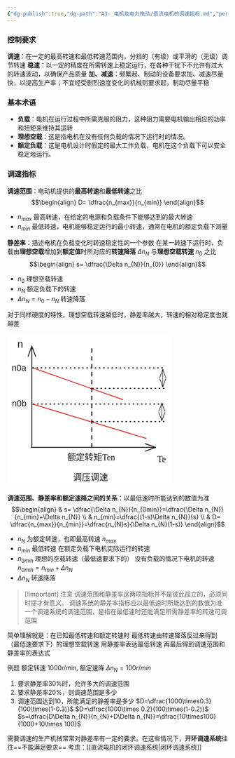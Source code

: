 ```yaml
---
{"dg-publish":true,"dg-path":"A3- 电机及电力拖动/直流电机的调速指标.md","permalink":"/A3- 电机及电力拖动/直流电机的调速指标/","dgPassFrontmatter":true,"noteIcon":"","created":"2024-04-24T23:05:14.000+08:00","updated":"2025-04-14T18:38:58.887+08:00"}
---
```


### 控制要求
**调速**：在一定的最高转速和最低转速范围内，分挡的（有级）或平滑的（无级）调节转速
**稳速**：以一定的精度在所需转速上稳定运行，在各种干扰下不允许有过大的转速波动，以确保产品质量
**加、减速**：频繁起、制动的设备要求加、减速尽量快，以提高生产率；不宜经受剧烈速度变化的机械则要求起，制动尽量平稳

### 基本术语
- **负载**：电机在运行过程中所需克服的阻力，这种阻力需要电机输出相应的功率和扭矩来维持其运转
- **理想空载​**：这是指电机在没有任何负载的情况下运行时的情况。
- **额定负载**：这是电机设计时假定的最大工作负载，电机在这个负载下可以安全稳定地运行。
### 调速指标
**调速范围**：电动机提供的**最高转速**和**最低转速**之比
$$\begin{align}
D= \dfrac{n_{max}}{n_{min}}
\end{align}$$
- $n_{max}$ 最高转速，在给定的电源和负载条件下能够达到的最大转速
- $n_{min}$ 最低转速，电机能够稳定运行的最小转速，通常在电机的额定负载下测量

**静差率**：描述电机在负载变化时转速稳定性的一个参数
在某一转速下运行时，负载由**理想空载**增加到**额定值**时所对应的**转速降落** $\Delta n_{N}$ 与**理想空载转速** $n_{0}$ 之比
$$\begin{align}
s= \dfrac{\Delta n_{N}}{n_{0}}
\end{align}$$

- $n_{0}$ 理想空载转速
- $n_{N}$ 额定负载下的转速
- $\Delta n_{N}=n_{0}-n_{N}$  转速降落

对于同样硬度的特性，理想空载转速越低时，静差率越大，转速的相对稳定度也就越差

<svg xmlns="http://www.w3.org/2000/svg" version="1.1" viewBox="0 0 376.4089747803093 349.28016647526294" width="376.4089747803093" height="349.28016647526294">  <!-- svg-source:excalidraw -->    <defs>    <style class="style-fonts">      @font-face {        font-family: "Virgil";        src: url("https://excalidraw.com/Virgil.woff2");      }      @font-face {        font-family: "Cascadia";        src: url("https://excalidraw.com/Cascadia.woff2");      }      @font-face {        font-family: "Assistant";        src: url("https://excalidraw.com/Assistant-Regular.woff2");      }    </style>      </defs>  <rect x="0" y="0" width="376.4089747803093" height="349.28016647526294" fill="#ffffff"></rect><g stroke-linecap="round"><g transform="translate(56.06067629538097 259.0063792742899) rotate(0 0 -115.36129836082426)"><path d="M0 0 C0 -38.45, 0 -192.27, 0 -230.72 M0 0 C0 -38.45, 0 -192.27, 0 -230.72" stroke="#1e1e1e" stroke-width="2" fill="none"></path></g><g transform="translate(56.06067629538097 259.0063792742899) rotate(0 0 -115.36129836082426)"><path d="M8.55 -207.23 C5.54 -215.5, 2.53 -223.77, 0 -230.72 M8.55 -207.23 C6.18 -213.74, 3.81 -220.25, 0 -230.72" stroke="#1e1e1e" stroke-width="2" fill="none"></path></g><g transform="translate(56.06067629538097 259.0063792742899) rotate(0 0 -115.36129836082426)"><path d="M-8.55 -207.23 C-5.54 -215.5, -2.53 -223.77, 0 -230.72 M-8.55 -207.23 C-6.18 -213.74, -3.81 -220.25, 0 -230.72" stroke="#1e1e1e" stroke-width="2" fill="none"></path></g></g><mask></mask><g stroke-linecap="round"><g transform="translate(54.6717907973341 259.32293913666933) rotate(0 142.19358880188457 0)"><path d="M0 0 C47.4 0, 236.99 0, 284.39 0 M0 0 C47.4 0, 236.99 0, 284.39 0" stroke="#1e1e1e" stroke-width="2" fill="none"></path></g><g transform="translate(54.6717907973341 259.32293913666933) rotate(0 142.19358880188457 0)"><path d="M260.89 8.55 C269.63 5.37, 278.36 2.19, 284.39 0 M260.89 8.55 C268.72 5.7, 276.55 2.85, 284.39 0" stroke="#1e1e1e" stroke-width="2" fill="none"></path></g><g transform="translate(54.6717907973341 259.32293913666933) rotate(0 142.19358880188457 0)"><path d="M260.89 -8.55 C269.63 -5.37, 278.36 -2.19, 284.39 0 M260.89 -8.55 C268.72 -5.7, 276.55 -2.85, 284.39 0" stroke="#1e1e1e" stroke-width="2" fill="none"></path></g></g><mask></mask><g stroke-linecap="round"><g transform="translate(57.57836483388502 160.5669092834139) rotate(0 129.90156569609763 39.124664478116756)"><path d="M0 0 C43.3 13.04, 216.5 65.21, 259.8 78.25 M0 0 C43.3 13.04, 216.5 65.21, 259.8 78.25" stroke="#e03131" stroke-width="2" fill="none"></path></g></g><mask></mask><g stroke-linecap="round"><g transform="translate(57.572830449712114 77.75867488142126) rotate(0 103.29612490288994 36.40127029123437)"><path d="M0 0 C34.43 12.13, 172.16 60.67, 206.59 72.8 M0 0 C34.43 12.13, 172.16 60.67, 206.59 72.8" stroke="#e03131" stroke-width="2" fill="none"></path></g></g><mask></mask><g stroke-linecap="round"><g transform="translate(193.20160936533853 34.480600648260236) rotate(0 -7.105427357601002e-15 112.92938336272337)"><path d="M0 0 C0 37.64, 0 188.22, 0 225.86" stroke="#1e1e1e" stroke-width="2.5" fill="none" stroke-dasharray="8 10"></path></g></g><mask></mask><g transform="translate(150.51293752694107 316.28016647526294) rotate(0 40 11.5)"><text x="0" y="18.400390625" font-family="Helvetica, Segoe UI Emoji" font-size="20px" fill="#1e1e1e" text-anchor="start" style="white-space: pre;" direction="ltr" dominant-baseline="alphabetic">调压调速</text></g><g transform="translate(10 66.9008833051841) rotate(0 16.6845703125 11.5)"><text x="0" y="18.400390625" font-family="Helvetica, Segoe UI Emoji" font-size="20px" fill="#1e1e1e" text-anchor="start" style="white-space: pre;" direction="ltr" dominant-baseline="alphabetic">n0a</text></g><g transform="translate(22.99268631749817 10) rotate(0 6.521069715358692 13.484129406156995)"><text x="0" y="21.57506507055113" font-family="Helvetica, Segoe UI Emoji" font-size="23.450659836794777px" fill="#1e1e1e" text-anchor="start" style="white-space: pre;" direction="ltr" dominant-baseline="alphabetic">n</text></g><g transform="translate(342.9714747803093 273.95044214024085) rotate(0 11.71875 12)"><text x="0" y="19.3125" font-family="Cascadia, Segoe UI Emoji" font-size="20px" fill="#1e1e1e" text-anchor="start" style="white-space: pre;" direction="ltr" dominant-baseline="alphabetic">Te</text></g><g transform="translate(136.96373722381315 269.2426274452156) rotate(0 57.578125 12)"><text x="0" y="19.3125" font-family="Cascadia, Segoe UI Emoji" font-size="20px" fill="#1e1e1e" text-anchor="start" style="white-space: pre;" direction="ltr" dominant-baseline="alphabetic">额定转矩Ten</text></g><g stroke-linecap="round"><g transform="translate(59.59710370241805 160.5620778318219) rotate(0 149.57704873197378 0)"><path d="M0 0 C49.86 0, 249.3 0, 299.15 0" stroke="#1e1e1e" stroke-width="2.5" fill="none" stroke-dasharray="1.5 8"></path></g></g><mask></mask><g transform="translate(10.45491513734737 147.79307495658384) rotate(0 16.6845703125 11.5)"><text x="0" y="18.400390625" font-family="Helvetica, Segoe UI Emoji" font-size="20px" fill="#1e1e1e" text-anchor="start" style="white-space: pre;" direction="ltr" dominant-baseline="alphabetic">n0b</text></g><g stroke-linecap="round"><g transform="translate(58.49096086612002 77.9249139127258) rotate(0 149.57704873197378 0)"><path d="M0 0 C49.86 0, 249.3 0, 299.15 0" stroke="#1e1e1e" stroke-width="2.5" fill="none" stroke-dasharray="1.5 8"></path></g></g><mask></mask><g stroke-linecap="round"><g transform="translate(195.29738779849805 124.66662438562554) rotate(0 81.51740632539529 0)"><path d="M0 0 C27.17 0, 135.86 0, 163.03 0" stroke="#1e1e1e" stroke-width="2.5" fill="none" stroke-dasharray="1.5 8"></path></g></g><mask></mask><g stroke-linecap="round"><g transform="translate(195.21359317878859 200.4858688350762) rotate(0 85.12065782849197 0)"><path d="M0 0 C28.37 0, 141.87 0, 170.24 0" stroke="#1e1e1e" stroke-width="2.5" fill="none" stroke-dasharray="1.5 8"></path></g></g><mask></mask><g stroke-linecap="round"><g transform="translate(355.5525283567509 81.2188021841065) rotate(0 -7.105427357601002e-15 20.222330261504595)"><path d="M0 0 C0 6.74, 0 33.7, 0 40.44 M0 0 C0 6.74, 0 33.7, 0 40.44" stroke="#1e1e1e" stroke-width="1" fill="none"></path></g><g transform="translate(355.5525283567509 81.2188021841065) rotate(0 -7.105427357601002e-15 20.222330261504595)"><path d="M6.92 19 C5.16 14.19, 3.41 9.38, 0 0 M6.92 19 C4.91 13.48, 2.9 7.96, 0 0" stroke="#1e1e1e" stroke-width="1" fill="none"></path></g><g transform="translate(355.5525283567509 81.2188021841065) rotate(0 -7.105427357601002e-15 20.222330261504595)"><path d="M-6.92 19 C-5.16 14.19, -3.41 9.38, 0 0 M-6.92 19 C-4.91 13.48, -2.9 7.96, 0 0" stroke="#1e1e1e" stroke-width="1" fill="none"></path></g><g transform="translate(355.5525283567509 81.2188021841065) rotate(0 -7.105427357601002e-15 20.222330261504595)"><path d="M-6.92 21.44 C-5.16 26.25, -3.41 31.07, 0 40.44 M-6.92 21.44 C-4.91 26.96, -2.9 32.48, 0 40.44" stroke="#1e1e1e" stroke-width="1" fill="none"></path></g><g transform="translate(355.5525283567509 81.2188021841065) rotate(0 -7.105427357601002e-15 20.222330261504595)"><path d="M6.92 21.44 C5.16 26.25, 3.41 31.07, 0 40.44 M6.92 21.44 C4.91 26.96, 2.9 32.48, 0 40.44" stroke="#1e1e1e" stroke-width="1" fill="none"></path></g></g><mask></mask><g stroke-linecap="round"><g transform="translate(353.4337278150887 158.23663723611332) rotate(0 -7.105427357601002e-15 20.222330261504567)"><path d="M0 0 C0 6.74, 0 33.7, 0 40.44 M0 0 C0 6.74, 0 33.7, 0 40.44" stroke="#1e1e1e" stroke-width="1" fill="none"></path></g><g transform="translate(353.4337278150887 158.23663723611332) rotate(0 -7.105427357601002e-15 20.222330261504567)"><path d="M6.92 19 C5.49 15.08, 4.06 11.16, 0 0 M6.92 19 C5.47 15.03, 4.03 11.07, 0 0" stroke="#1e1e1e" stroke-width="1" fill="none"></path></g><g transform="translate(353.4337278150887 158.23663723611332) rotate(0 -7.105427357601002e-15 20.222330261504567)"><path d="M-6.92 19 C-5.49 15.08, -4.06 11.16, 0 0 M-6.92 19 C-5.47 15.03, -4.03 11.07, 0 0" stroke="#1e1e1e" stroke-width="1" fill="none"></path></g><g transform="translate(353.4337278150887 158.23663723611332) rotate(0 -7.105427357601002e-15 20.222330261504567)"><path d="M-6.92 21.44 C-5.49 25.36, -4.06 29.28, 0 40.44 M-6.92 21.44 C-5.47 25.41, -4.03 29.38, 0 40.44" stroke="#1e1e1e" stroke-width="1" fill="none"></path></g><g transform="translate(353.4337278150887 158.23663723611332) rotate(0 -7.105427357601002e-15 20.222330261504567)"><path d="M6.92 21.44 C5.49 25.36, 4.06 29.28, 0 40.44 M6.92 21.44 C5.47 25.41, 4.03 29.38, 0 40.44" stroke="#1e1e1e" stroke-width="1" fill="none"></path></g></g><mask></mask></svg>


**调速范围、静差率和额定速降之间的关系**：以最低速时所能达到的数值为准
$$\begin{align}
 & s= \dfrac{\Delta n_{N}}{n_{0min}}=\dfrac{\Delta n_{N}}{n_{min}+\Delta n_{N}} \\
 & n_{min}=\dfrac{(1-s)\Delta n_{N}}{s} \\
 & D=  \dfrac{n_{max}}{n_{min}}=\dfrac{n_{N}s}{\Delta n_{N}(1-s)}
\end{align}$$

- $n_{N}$ 为额定转速，也即最高转速 $n_{max}$
- $n_{min}$ 最低转速
	在额定负载下电机实际运行的转速
- $n_{0min}$ 理想的空载转速（最低速要求下的）
	没有负载的情况下电机的转速
	$n_{0 min}=n_{min}+\Delta n_{N}$
- $\Delta n_{N}$  转速降落


>[!important] 注意
>调速范围和静差率这两项指标并不是彼此孤立的，必须同时提才有意义。 
>调速系统的静差率指标应以最低速时所能达到的数值为准
>一个调速系统的调速范围，是指在最低速时还能满足所需静差率的转速可调范围

简单理解就是：在已知最低转速和额定转速时
最低转速由转速降落反过来得到（最低速要求下）的理想空载转速
用静差率表达最低转速
再最后得到调速范围和静差率的表达式


 例题
额定转速 1000r/min, 额定速降 $\Delta n_{N}=100r/min$
1. 要求静差率30%时，允许多大的调速范围
2. 要求静差率20%，则调速范围是多少
3. 调速范围达到10，所能满足的静差率是多少
$D=\dfrac{1000\times0.3}{100\times(1-0.3)}$
 $D=\dfrac{1000\times 0.2}{100\times(1-0.2)}$
 $s=\dfrac{D\Delta n_{N}}{n_{N}+D\Delta n_{N}}=\dfrac{10\times100}{1000+10\times 100}$

需要调速的生产机械常常对静差率有一定的要求。在这些情况下，**开环调速系统**往往==不能满足要求==
考虑：[[直流电机的闭环调速系统\|闭环调速系统]]
